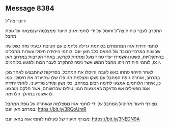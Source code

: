 ## Message 8384

דובר צה"ל:

התקרב לעבר כוחות צה"ל וחוסל על ידי לוחמי אגוז; תיעוד ממצלמה שנמצאה על גופת מחבל

לוחמי יחידת אגוז המתמחים בלוחמת גרילה נלחמים עם חטיבת גבעתי מזה כשלושה שבועות במרכזי הכובד של חמאס בלב חאן יונס. לוחמי היחידה חיסלו עשרות מחבלים בהיתקלויות, פשטו והשמידו יעדי טרור מעל ומתחת לקרקע. 
באחד הקרבות במרחב חאן יונס, לוחמי היחידה זיהו מחבל חמוש אשר ניסה להתקרב לעבר הכוח ולפגוע בלוחמים. 

לאחר הזיהוי פתחו באש לעברו וחיסלו את המחבל. בסריקות שהתבצעו לאחר מכן במרחב, אותרה גופת המחבל עם נשקו ומצלמת הגו פרו שלו שתיעדה את חיסולו. כמו כן, איתרו הלוחמים אמצעי לחימה רבים במרחב, כלי נשק ומידע מודיעיני. לוחמי יחידת אגוז מפעילים אש מדויקת באמצעות מגוון טילים שברשותם, אשר חלקם מובצעו לראשונה במהלך הלחימה. 

מצורף תיעוד מחיסול המחבל על ידי לוחמי אגוז ממצלמה שאותרה על גופת המחבל במרחב חאן יונס: https://bit.ly/3RQoUmR

מצורף תיעוד של פעילות לוחמי אגוז בחאן יונס: https://bit.ly/3NEDN9A

